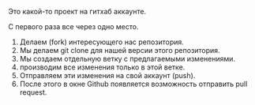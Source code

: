 Это какой-то проект на гитхаб аккаунте.

С первого раза все через одно место.

1. Делаем (fork) интересующего нас репозитория.
2. Мы делаем git clone для нашей версии этого репозитория.
3. Мы создаем отдельную ветку с предлагаемыми изменениями.
4. производим все изменения только в этой ветке.
5. Отправляем эти изменения на свой аккаунт (push).
6. После этого в окне Github появляется возможность отправить pull request.

